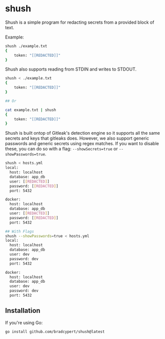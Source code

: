# shush
Shush is a simple program for redacting secrets from a provided block of text.

Example:

```bash
shush ./example.txt
{
    token: "[[REDACTED]]"
}
```

Shush also supports reading from STDIN and writes to STDOUT.

```bash
shush < ./example.txt
{
    token: "[[REDACTED]]"
}

## Or

cat example.txt | shush
{
    token: "[[REDACTED]]"
}
```

Shush is built ontop of Gitleak's detection engine so it supports all the same secrets and keys that gitleaks does. However, we also support generic passwords and generic secrets using regex matches. If you want to disable these, you can do so with a flag: `--showSecrets=true` or `--showPasswords=true`.

```bash
shush < hosts.yml
local:
  host: localhost
  database: app_db
  user: [[REDACTED]]
  password: [[REDACTED]]
  port: 5432

docker:
  host: localhost
  database: app_db
  user: [[REDACTED]]
  password: [[REDACTED]]
  port: 5432

## With Flags
shush --showPasswords=true < hosts.yml
local:
  host: localhost
  database: app_db
  user: dev
  password: dev
  port: 5432

docker:
  host: localhost
  database: app_db
  user: dev
  password: dev
  port: 5432
```

## Installation

If you're using Go:

```bash
go install github.com/bradcypert/shush@latest
```
